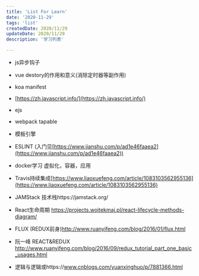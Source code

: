 ```yaml
---
title: 'List For Learn'
date: '2020-11-29'
tags: 'list'
createdDate: 2020/11/29
updateDate: 2020/11/29
description: '学习列表'

---
```


* js异步钩子
* vue destory的作用和意义(消除定时器等副作用)
* koa manifest
* [https://zh.javascript.info/](https://zh.javascript.info/)
* ejs
* webpack tapable
* 模板引擎
* ESLINT (入门见[https://www.jianshu.com/p/ad1e46faaea2](https://www.jianshu.com/p/ad1e46faaea2))
* docker学习 虚拟化，容器，应用

* Travis持续集成[https://www.liaoxuefeng.com/article/1083103562955136](https://www.liaoxuefeng.com/article/1083103562955136)

* JAMStack 技术栈https://jamstack.org/

* React生命周期 https://projects.wojtekmaj.pl/react-lifecycle-methods-diagram/

* FLUX (REDUX前身)http://www.ruanyifeng.com/blog/2016/01/flux.html

* 阮一峰 REACT&REDUX http://www.ruanyifeng.com/blog/2016/09/redux_tutorial_part_one_basic_usages.html

* 逻辑与逻辑或https://www.cnblogs.com/yuanxinghuo/p/7881366.html
